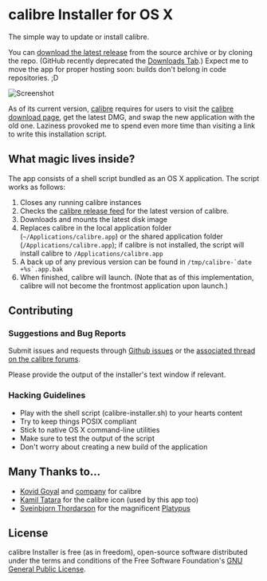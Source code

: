 # calibre Installer for OS X

The simple way to update or install calibre.

You can [download the latest release](https://github.com/fny/calibre-Installer/archive/master.zip)
from the source archive or by cloning the repo. (GitHub recently deprecated the
[Downloads Tab](https://github.com/blog/1302-goodbye-uploads).) Expect me to
move the app for proper hosting soon: builds don't belong in code repositories. ;D

![Screenshot](https://raw.github.com/fny/calibre-Installer/master/Screenshot.png "calibre Installer in action!")

As of its current version, [calibre](http://calibre-ebook.com/) requires for
users to visit the [calibre download page](http://calibre-ebook.com/download),
get the latest DMG, and swap the new application with the old one. Laziness
provoked me to spend even more time than visiting a link to write this
installation script.

## What magic lives inside?

The app consists of a shell script bundled as an OS X application. The script
works as follows:

 1. Closes any running calibre instances
 2. Checks the
 [calibre release feed](http://code.google.com/feeds/p/calibre-ebook/downloads/basic)
 for the latest version of calibre.
 3. Downloads and mounts the latest disk image
 4. Replaces calibre in the local application folder
 (`~/Applications/calibre.app`) or the shared application folder
 (`/Applications/calibre.app`); if calibre is not installed, the script will
 install calibre to `/Applications/calibre.app`
 5. A back up of any previous version can be found in
 ``/tmp/calibre-`date +%s`.app.bak``
 6. When finished, calibre will launch. (Note that as of this implementation, calibre will not become the frontmost application upon launch.)

## Contributing

### Suggestions and Bug Reports

Submit issues and requests through [Github issues](https://github.com/fny/calibre-Installer/issues/new) or the [associated thread on the calibre forums](http://www.mobileread.com/forums/showthread.php?t=204157&referrerid=185801).

Please provide the output of the installer's text window if relevant.

### Hacking Guidelines

 - Play with the shell script (calibre-installer.sh) to your hearts content
 - Try to keep things POSIX compliant
 - Stick to native OS X command-line utilities
 - Make sure to test the output of the script
 - Don't worry about creating a new build of the application

## Many Thanks to...

 - [Kovid Goyal](http://kovidgoyal.net/) and [company](http://calibre-ebook.com/about#contributors) for calibre
 - [Kamil Tatara](http://www.flickr.com/photos/cakeshop_pl/5987792062/) for the calibre icon (used by this app too)
 - [Sveinbjorn Thordarson](https://github.com/sveinbjornt)
   for the magnificent [Platypus](https://github.com/sveinbjornt/Platypus)

## License

calibre Installer is free (as in freedom), open-source software distributed
under the terms and conditions of the Free Software Foundation's
[GNU General Public License](http://www.gnu.org/licenses/gpl.html).
